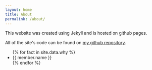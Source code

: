 ```yaml
---
layout: home
title: About
permalink: /about/
---
```


This website was created using Jekyll and is hosted on github pages. 

All of the site's code can be found on [my github repository](https://www.github.com/MildlySpicy).

<ul>
{% for fact in site.data.why %}
  <li>
    {{ member.name }}
  </li>
{% endfor %}
</ul>
